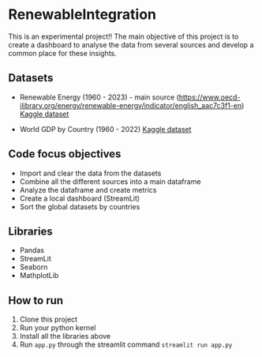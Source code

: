 # RenewableIntegration

This is an experimental project!! The main objective of this project is to create a dashboard to analyse the data from several sources and develop a common place for these insights.

## Datasets

- Renewable Energy (1960 - 2023) - main source (https://www.oecd-ilibrary.org/energy/renewable-energy/indicator/english_aac7c3f1-en)
  <a href='https://www.kaggle.com/datasets/imtkaggleteam/renewable-energy-1960-2023' target='_blank'>Kaggle dataset</a>

- World GDP by Country (1960 - 2022)
  <a href='https://www.kaggle.com/datasets/sazidthe1/world-gdp-data' target='_blank'>Kaggle dataset</a>

## Code focus objectives

- Import and clear the data from the datasets
- Combine all the different sources into a main dataframe
- Analyze the dataframe and create metrics
- Create a local dashboard (StreamLit)
- Sort the global datasets by countries

## Libraries

- Pandas
- StreamLit
- Seaborn
- MathplotLib

## How to run

1. Clone this project
2. Run your python kernel
3. Install all the libraries above
4. Run `app.py` through the streamlit command `streamlit run app.py`
